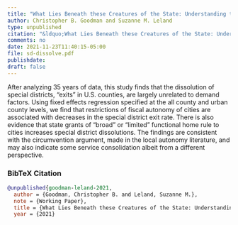 ```yaml
---
title: "What Lies Beneath these Creatures of the State: Understanding the Birth and Death of U.S. Local Governments"
author: Christopher B. Goodman and Suzanne M. Leland
type: unpublished
citation: "&ldquo;What Lies Beneath these Creatures of the State: Understanding the Birth and Death of U.S. Local Governments.&rdquo;"
comments: no
date: 2021-11-23T11:40:15-05:00
file: sd-dissolve.pdf
publishdate:
draft: false
---
```


After analyzing 35 years of data, this study finds that the dissolution of special districts, “exits” in U.S. counties, are largely unrelated to demand factors. Using fixed effects regression specified at the all county and urban county levels, we find that restrictions of fiscal autonomy of cities are associated with decreases in the special district exit rate. There is also evidence that state grants of “broad” or “limited” functional home rule to cities increases special district dissolutions. The findings are consistent with the circumvention argument, made in the local autonomy literature, and may also indicate some service consolidation albeit from a different perspective.

### BibTeX Citation
```bib
@unpublished{goodman-leland-2021,
  author = {Goodman, Christopher B. and Leland, Suzanne M.},
  note = {Working Paper},
  title = {What Lies Beneath these Creatures of the State: Understanding the Birth and Death of U.S. Local Governments},
  year = {2021}
```
